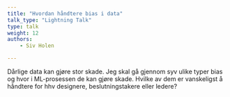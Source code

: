 ```yaml
---
title: "Hvordan håndtere bias i data"
talk_type: "Lightning Talk"
type: talk
weight: 12
authors:
    - Siv Holen

---
```

Dårlige data kan gjøre stor skade. Jeg skal gå gjennom syv ulike typer bias og hvor i ML-prosessen de kan gjøre skade. Hvilke av dem er vanskeligst å håndtere for hhv designere, beslutningstakere eller ledere?
